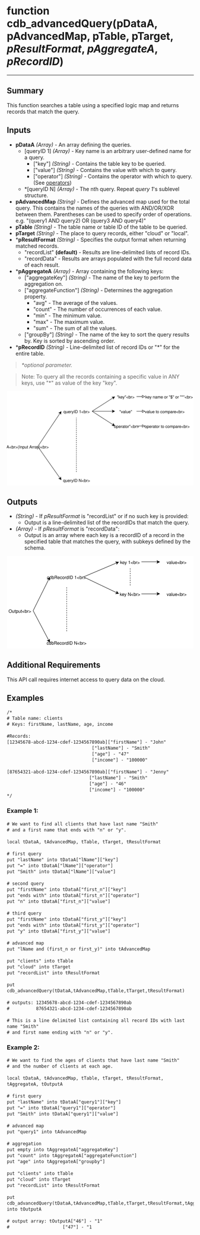 # function cdb_advancedQuery(pDataA, pAdvancedMap, pTable, pTarget, *pResultFormat*, *pAggregateA*, *pRecordID*)
---
## Summary
This function searches a table using a specified logic map and returns records that match the query.

## Inputs
* **pDataA** *(Array)* - An array defining the queries.
	* [queryID 1] *(Array)* - Key name is an arbitrary user-defined name for a query. 
		* ["key"] *(String)* - Contains the table key to be queried.
		* ["value"] *(String)* - Contains the value with which to query.
		* ["operator"] *(String)* - Contains the operator with which to query. (See [operators](./QueryOperators.md))
	* \*[queryID N] *(Array)* - The nth query. Repeat *query 1*'s sublevel structure.
* **pAdvancedMap** *(String)* - Defines the advanced map used for the total query. This contains the names of the queries with AND/OR/XOR between them. Parentheses can be used to specify order of operations. e.g. "(query1 AND query2) OR (query3 AND query4)"
* **pTable** *(String)* - The table name or table ID of the table to be queried.
* **pTarget** *(String)* - The place to query records, either "cloud" or "local".
* \***pResultFormat** *(String)* - Specifies the output format when returning matched records.
	- "recordList" **(default)** - Results are line-delimited lists of record IDs.
	- "recordData" - Results are arrays populated with the full record data of each result.
* \***pAggregateA** *(Array)* - Array containing the following keys:
	* ["aggregateKey"] *(String)* - The name of the key to perform the aggregation on.
	* ["aggregateFunction"] *(String)* - Determines the aggregation property.
		* "avg" - The average of the values.
		* "count" - The number of occurrences of each value.
		* "min" - The minimum value.
		* "max" - The maximum value.
		* "sum" - The sum of all the values.
	* ["groupBy"] *(String)* - The name of the key to sort the query results by. Key is sorted by ascending order.
* \***pRecordID** *(String)* - Line-delimited list of record IDs or "*" for the entire table.

> _*optional parameter._

> Note: To query all the records containing a specific value in ANY keys, use "\*" as value of the key "key".

![AdvancedQueryInput](images/AdvancedQueryInput.svg)


## Outputs
* *(String)* - If *pResultFormat* is "recordList" or if no such key is provided:
	* Output is  a line-delimited list of the recordIDs that match the query.
* *(Array)* - If *pResultFormat* is "recordData":
	* Output is an array where each key is a recordID of a record in the specified table that matches the query, with subkeys defined by the schema.

![AdvancedQuery output diagram](images/AdvancedQueryOutput.svg)
## Additional Requirements
This API call requires internet access to query data on the cloud.
	
## Examples
```livecodeserver
/*
# Table name: clients				   		
# Keys: firstName, lastName, age, income

#Records: 
[12345678-abcd-1234-cdef-1234567890ab]["firstName"] - "John"
							    ["lastName"] - "Smith"
							    ["age"] - "47"
							    ["income"] - "100000"

[87654321-abcd-1234-cdef-1234567890ab]["firstName"] - "Jenny"
							   ["lastName"] - "Smith"
							   ["age"] - "46"
							   ["income"] - "100000"
*/
```
### Example 1:
```livecodeserver
# We want to find all clients that have last name "Smith" 
# and a first name that ends with "n" or "y".

local tDataA, tAdvancedMap, tTable, tTarget, tResultFormat

# first query
put "lastName" into tDataA["lName"]["key"]
put "=" into tDataA["lName"]["operator"]
put "Smith" into tDataA["lName"]["value"]

# second query
put "firstName" into tDataA["first_n"]["key"]
put "ends with" into tDataA["first_n"]["operator"]
put "n" into tDataA["first_n"]["value"]

# third query
put "firstName" into tDataA["first_y"]["key"]
put "ends with" into tDataA["first_y"]["operator"]
put "y" into tDataA["first_y"]["value"]

# advanced map
put "lName and (first_n or first_y)" into tAdvancedMap

put "clients" into tTable
put "cloud" into tTarget
put "recordList" into tResultFormat

put cdb_advancedQuery(tDataA,tAdvancedMap,tTable,tTarget,tResultFormat)

# outputs: 12345678-abcd-1234-cdef-1234567890ab  
# 	       87654321-abcd-1234-cdef-1234567890ab

# This is a line delimited list containing all record IDs with last name "Smith"
# and first name ending with "n" or "y".
```
### Example 2:
```livecodeserver
# We want to find the ages of clients that have last name "Smith"
# and the number of clients at each age.

local tDataA, tAdvancedMap, tTable, tTarget, tResultFormat, tAggregateA, tOutputA

# first query
put "lastName" into tDataA["query1"]["key"]
put "=" into tDataA["query1"]["operator"]
put "Smith" into tDataA["query1"]["value"]

# advanced map
put "query1" into tAdvancedMap

# aggregation
put empty into tAggregateA["aggregateKey"]
put "count" into tAggregateA["aggregateFunction"]
put "age" into tAggregateA["groupby"]

put "clients" into tTable
put "cloud" into tTarget
put "recordList" into tResultFormat

put cdb_advancedQuery(tDataA,tAdvancedMap,tTable,tTarget,tResultFormat,tAggregateA) into tOutputA

# output array: tOutputA["46"] - "1"
# 	       			 ["47"] - "1
```
